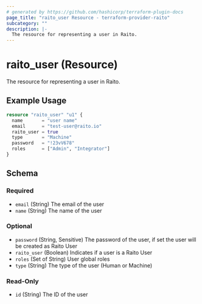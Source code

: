 ```yaml
---
# generated by https://github.com/hashicorp/terraform-plugin-docs
page_title: "raito_user Resource - terraform-provider-raito"
subcategory: ""
description: |-
  The resource for representing a user in Raito.
---
```


# raito_user (Resource)

The resource for representing a user in Raito.

## Example Usage

```terraform
resource "raito_user" "u1" {
  name       = "user name"
  email      = "test-user@raito.io"
  raito_user = true
  type       = "Machine"
  password   = "!23vV678"
  roles      = ["Admin", "Integrator"]
}
```

<!-- schema generated by tfplugindocs -->
## Schema

### Required

- `email` (String) The email of the user
- `name` (String) The name of the user

### Optional

- `password` (String, Sensitive) The password of the user, if set the user will be created as Raito User
- `raito_user` (Boolean) Indicates if a user is a Raito User
- `roles` (Set of String) User global roles
- `type` (String) The type of the user (Human or Machine)

### Read-Only

- `id` (String) The ID of the user

